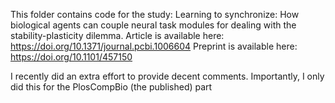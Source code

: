 This folder contains code for the study: Learning to synchronize: How biological agents can couple neural task modules for dealing with the stability-plasticity dilemma.
Article is available here: https://doi.org/10.1371/journal.pcbi.1006604
Preprint is available here: https://doi.org/10.1101/457150

I recently did an extra effort to provide decent comments. 
Importantly, I only did this for the PlosCompBio (the published) part
